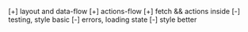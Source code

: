 [+] layout and data-flow
[+] actions-flow
[+] fetch && actions inside
[-] testing, style basic
[-] errors, loading state
[-] style better